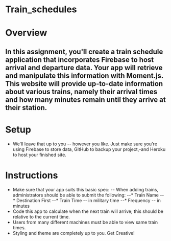 # Train_schedules
# Overview

In this assignment, you'll create a train schedule application that incorporates Firebase to host arrival and departure data. Your app will retrieve and manipulate this information with Moment.js. This website will provide up-to-date information about various trains, namely their arrival times and how many minutes remain until they arrive at their station.
---
# Setup  
- We'll leave that up to you -- however you like. Just make sure you're using Firebase to store data, GitHub to backup your project,-and Heroku to host your finished site.
# Instructions  
- Make sure that your app suits this basic spec: 
-- When adding trains, administrators should be able to submit the following: 
--* Train Name 
--* Destination First 
--* Train Time -- in military time 
--* Frequency -- in minutes 
- Code this app to calculate when the next train will arrive; this should be relative to the current time. 
- Users from many different machines must be able to view same train times. 
- Styling and theme are completely up to you. Get Creative!
